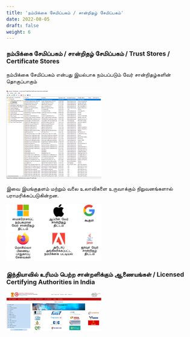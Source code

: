 ```yaml
---
title: 'நம்பிக்கை சேமிப்பகம் / சான்றிதழ் சேமிப்பகம்'
date: 2022-08-05
draft: false
weight: 6
---
```


### நம்பிக்கை சேமிப்பகம் / சான்றிதழ் சேமிப்பகம் / Trust Stores / Certificate Stores

நம்பிக்கை சேமிப்பகம் என்பது இயல்பாக நம்பப்படும் வேர் சான்றிதழ்களின் தொகுப்பாகும்

<img src="/images/cert-manager.png"  width="50%" height="50%">


இவை இயங்குதளம் மற்றும் வலை உலாவிகளை உருவாக்கும் நிறுவனங்களால் பராமரிக்கப்படுகின்றன.

<img src="/images/certificate-stores.png"  width="50%" height="50%">


### இந்தியாவில் உரிமம் பெற்ற சான்றளிக்கும் ஆணையங்கள் / Licensed Certifying Authorities in India

<img src="/images/india-licensed-ca.png"  width="50%" height="50%">
